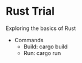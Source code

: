 # Rust Trial
 Exploring the basics of Rust
 
 - Commands
   - Build: cargo build
   - Run: cargo run
